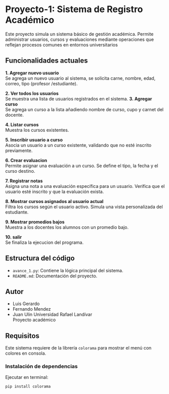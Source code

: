 # Proyecto-1: Sistema de Registro Académico

Este proyecto simula un sistema básico de gestión académica. Permite administrar usuarios, cursos y evaluaciones mediante operaciones que reflejan procesos comunes en entornos universitarios

## Funcionalidades actuales

**1. Agregar nuevo usuario**  
Se agrega un nuevo usuario al sistema, se solicita carne, nombre, edad, correo, tipo (profesor /estudiante).

**2. Ver todos los usuarios**  
Se muestra una lista de usuarios registrados en el sistema. 
**3. Agregar curso**  
Se agrega un curso a la lista añadiendo nombre de curso, cupo y carnet del docente. 

**4. Listar cursos**  
Muestra los cursos existentes. 

**5. Inscribir usuario a curso**  
Asocia un usuario a un curso existente, validando que no esté inscrito previamente.

**6. Crear evaluacion**  
Permite asignar una evaluación a un curso. Se define el tipo, la fecha y el curso destino.

**7. Registrar notas**  
Asigna una nota a una evaluación específica para un usuario. Verifica que el usuario esté inscrito y que la evaluación exista.

**8. Mostrar cursos asignados al usuario actual**  
Filtra los cursos según el usuario activo. Simula una vista personalizada del estudiante.

**9. Mostrar promedios bajos**  
Muestra a los docentes los alumnos con un promedio bajo. 

**10. salir**  
Se finaliza la ejecucion del programa. 

## Estructura del código

- `avance_1.py`: Contiene la lógica principal del sistema.
- `README.md`: Documentación del proyecto.


## Autor

- Luis Gerardo
- Fernando Mendez
- Juan Ulin
Universidad Rafael Landívar  
Proyecto académico

## Requisitos

Este sistema requiere de la librería `colorama` para mostrar el menú con colores en consola.

### Instalación de dependencias

Ejecutar en terminal:

```bash
pip install colorama
